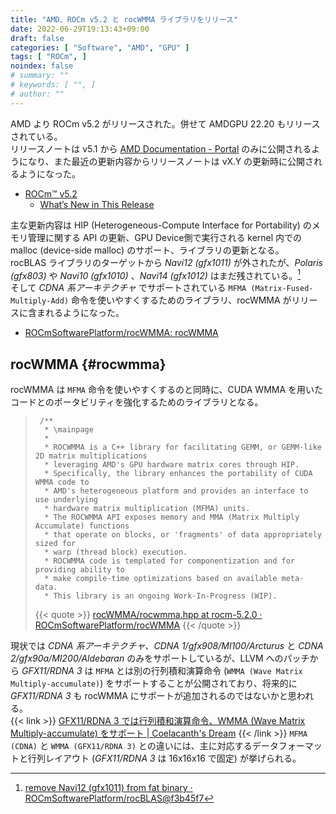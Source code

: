```yaml
---
title: "AMD、ROCm v5.2 と rocWMMA ライブラリをリリース"
date: 2022-06-29T19:13:43+09:00
draft: false
categories: [ "Software", "AMD", "GPU" ]
tags: [ "ROCm", ]
noindex: false
# summary: ""
# keywords: [ "", ]
# author: ""
---
```


AMD より ROCm v5.2 がリリースされた。併せて AMDGPU 22.20 もリリースされている。  
リリースノートは v5.1 から [AMD Documentation - Portal](https://docs.amd.com/) のみに公開されるようになり、また最近の更新内容からリリースノートは vX.Y の更新時に公開されるようになった。  

 * [ROCm™ v5.2](https://docs.amd.com/category/ROCm_v5.2)
    * [What’s New in This Release](https://docs.amd.com/bundle/ROCm-Release-Notes-v5.2/page/What%E2%80%99s_New_in_This_Release.html)

主な更新内容は HIP (Heterogeneous-Compute Interface for Portability) のメモリ管理に関する API の更新、GPU Device側で実行される kernel 内での malloc (device-side malloc) のサポート、ライブラリの更新となる。  
rocBLAS ライブラリのターゲットから *Navi12 (gfx1011)* が外されたが、*Polaris (gfx803)* や *Navi10 (gfx1010)* 、*Navi14 (gfx1012)* はまだ残されている。[^rocblas]  
そして *CDNA 系アーキテクチャ* でサポートされている `MFMA (Matrix-Fused-Multiply-Add)` 命令を使いやすくするためのライブラリ、rocWMMA がリリースに含まれるようになった。  

 * [ROCmSoftwarePlatform/rocWMMA: rocWMMA](https://github.com/ROCmSoftwarePlatform/rocWMMA)

[^rocblas]: [remove Navi12 (gfx1011) from fat binary · ROCmSoftwarePlatform/rocBLAS@f3b45f7](https://github.com/ROCmSoftwarePlatform/rocBLAS/commit/f3b45f701048bef8e7190d5a710b845354319169)

## rocWMMA {#rocwmma}
rocWMMA は `MFMA` 命令を使いやすくするのと同時に、CUDA WMMA を用いたコードとのポータビリティを強化するためのライブラリとなる。  

 > 		/**
 > 		 * \mainpage
 > 		 *
 > 		 * ROCWMMA is a C++ library for facilitating GEMM, or GEMM-like 2D matrix multiplications
 > 		 * leveraging AMD's GPU hardware matrix cores through HIP.
 > 		 * Specifically, the library enhances the portability of CUDA WMMA code to
 > 		 * AMD's heterogeneous platform and provides an interface to use underlying
 > 		 * hardware matrix multiplication (MFMA) units.
 > 		 * The ROCWMMA API exposes memory and MMA (Matrix Multiply Accumulate) functions
 > 		 * that operate on blocks, or 'fragments' of data appropriately sized for
 > 		 * warp (thread block) execution.
 > 		 * ROCWMMA code is templated for componentization and for providing ability to
 > 		 * make compile-time optimizations based on available meta-data.
 > 		 * This library is an ongoing Work-In-Progress (WIP).
 >
 > {{< quote >}} [rocWMMA/rocwmma.hpp at rocm-5.2.0 · ROCmSoftwarePlatform/rocWMMA](https://github.com/ROCmSoftwarePlatform/rocWMMA/blob/rocm-5.2.0/library/include/rocwmma/rocwmma.hpp) {{< /quote >}}

現状では *CDNA 系アーキテクチャ*、*CDNA 1/gfx908/MI100/Arcturus* と *CDNA 2/gfx90a/MI200/Aldebaran* のみをサポートしているが、LLVM へのパッチから *GFX11/RDNA 3* は `MFMA` とは別の行列積和演算命令 (`WMMA (Wave Matrix Multiply-accumulate)`) をサポートすることが公開されており、将来的に *GFX11/RDNA 3* も rocWMMA にサポートが追加されるのではないかと思われる。  
{{< link >}} [GFX11/RDNA 3 では行列積和演算命令、WMMA (Wave Matrix Multiply-accumulate) をサポート | Coelacanth's Dream](/posts/2022/06/29/gfx11-wmma-inst/) {{< /link >}}
`MFMA (CDNA)` と `WMMA (GFX11/RDNA 3)` との違いには、主に対応するデータフォーマットと行列レイアウト (*GFX11/RDNA 3* は 16x16x16 で固定) が挙げられる。  
